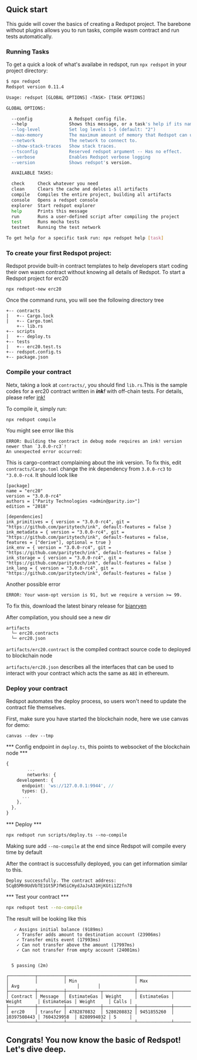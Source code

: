 ## Quick start
This guide will cover the basics of creating a Redspot project. The barebone without plugins allows you to run tasks, compile wasm contract and run tests automatically.

### Running Tasks
To get a quick a look of what's availabe in redspot, run `npx redspot` in your project directory:
```bash
$ npx redspot
Redspot version 0.11.4

Usage: redspot [GLOBAL OPTIONS] <TASK> [TASK OPTIONS]

GLOBAL OPTIONS:

  --config           	A Redspot config file. 
  --help             	Shows this message, or a task's help if its name is provided 
  --log-level        	Set log levels 1-5 (default: "2")
  --max-memory       	The maximum amount of memory that Redspot can use. 
  --network          	The network to connect to. 
  --show-stack-traces	Show stack traces. 
  --tsconfig         	Reserved redspot argument -- Has no effect. 
  --verbose          	Enables Redspot verbose logging 
  --version          	Shows redspot's version. 

  AVAILABLE TASKS:

  check   	Check whatever you need
  clean   	Clears the cache and deletes all artifacts
  compile 	Compiles the entire project, building all artifacts
  console 	Opens a redspot console
  explorer	Start redspot explorer
  help    	Prints this message
  run     	Runs a user-defined script after compiling the project
  test    	Runs mocha tests
  testnet 	Running the test network

To get help for a specific task run: npx redspot help [task]

```

### To create your first Redspot project:
Redspot provide built-in contract templates to help developers start coding their own wasm contract without knowing all details of Redspot.
To start a Redspot project for erc20
```
npx redspot-new erc20
```
Once the command runs, you will see the following directory tree
```
+-- contracts
|   +-- Cargo.lock
|   +-- Cargo.toml
    +-- lib.rs
+-- scripts
|   +-- deploy.ts
+-- tests
|   +-- erc20.test.ts
+-- redspot.config.ts
+-- package.json
```

### Compile your contract
Netx, taking a look at `contracts/`, you should find `lib.rs`.This is the sample codes for a erc20 contract written in ***ink!***  with off-chain tests. For details, please refer [ink!](https://substrate.dev/substrate-contracts-workshop/#/0/setup)

To compile it, simply run:
```
npx redspot compile
```
You might see error like this

```
ERROR: Building the contract in debug mode requires an ink! version newer than `3.0.0-rc3`!
An unexpected error occurred:
```

This is cargo-contract complaining about the ink version. To fix this, edit `contracts/Cargo.toml`
change the ink dependency from `3.0.0-rc3` to `"3.0.0-rc4`. It should look like

```
[package]
name = "erc20"
version = "3.0.0-rc4"
authors = ["Parity Technologies <admin@parity.io>"]
edition = "2018"

[dependencies]
ink_primitives = { version = "3.0.0-rc4", git = "https://github.com/paritytech/ink", default-features = false }
ink_metadata = { version = "3.0.0-rc4", git = "https://github.com/paritytech/ink", default-features = false, features = ["derive"], optional = true }
ink_env = { version = "3.0.0-rc4", git = "https://github.com/paritytech/ink", default-features = false }
ink_storage = { version = "3.0.0-rc4", git = "https://github.com/paritytech/ink", default-features = false }
ink_lang = { version = "3.0.0-rc4", git = "https://github.com/paritytech/ink", default-features = false }
```

Another possible error
```
ERROR: Your wasm-opt version is 91, but we require a version >= 99.
```
To fix this, download the latest binary release for [bianryen](https://github.com/WebAssembly/binaryen)

After compilation, you should see a new dir 

```
artifacts
  └─ erc20.contracts
  └─ erc20.json
```

`artifacts/erc20.contract` is the compiled contract source code to deployed to blockchain node

`artifacts/erc20.json` describes all the interfaces that can be used to interact with your contract which acts the same as `ABI` in ethereum.

### Deploy your contract

Redspot automates the deploy process, so users won't need to update the contract file themselves.

First, make sure you have started the blockchain node, here we use canvas for demo:

```
canvas --dev --tmp
```

*** Config endpoint in `deploy.ts`, this points to websocket of the blockchain node ***
```typescript
{
        ...
        networks: {
    development: {
      endpoint: 'ws://127.0.0.1:9944', // 
      types: {},
      ...
    },
  },
}
```
*** Deploy ***
```
npx redspot run scripts/deploy.ts --no-compile
```
Making sure add `--no-compile` at the end since Redspot will compile every time by default 

After the contract is successfully deployed, you can get information similar to this.
```
Deploy successfully. The contract address:  5CqB5Mh9UdVbTE1Gt5PJfWSiCHydJaJsA31HjKGti1Z2fn78
```

*** Test your contract ***
```bash
npx redspot test --no-compile
```
The result will be looking like this
```
   ✓ Assigns initial balance (9189ms)
    ✓ Transfer adds amount to destination account (23906ms)
    ✓ Transfer emits event (17993ms)
    ✓ Can not transfer above the amount (17997ms)
    ✓ Can not transfer from empty account (24001ms)


  5 passing (2m)

┌──────────┬──────────┬──────────────────────────┬───────────────────────────┬──────────────────────────┬───────┐
│          │          │ Min                      │ Max                       │ Avg                      │       │
├──────────┼──────────┼─────────────┬────────────┼─────────────┬─────────────┼─────────────┬────────────┼───────┤
│ Contract │ Message  │ EstimateGas │ Weight     │ EstimateGas │ Weight      │ EstimateGas │ Weight     │ Calls │
├──────────┼──────────┼─────────────┼────────────┼─────────────┼─────────────┼─────────────┼────────────┼───────┤
│ erc20    │ transfer │ 4782870832  │ 5280208832 │ 9451855260  │ 10397508443 │ 7604329958  │ 8280994032 │ 5     │
└──────────┴──────────┴─────────────┴────────────┴─────────────┴─────────────┴─────────────┴────────────┴───────┘

```

## Congrats! You now know the basic of Redspot! Let's dive deep.